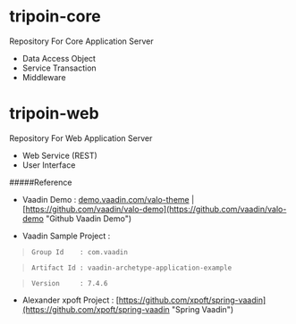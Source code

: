 # tripoin-core
Repository For Core Application Server 
- Data Access Object
- Service Transaction
- Middleware

# tripoin-web
Repository For Web Application Server 
- Web Service (REST)
- User Interface

#####Reference
+ Vaadin Demo : [demo.vaadin.com/valo-theme](demo.vaadin.com/valo-theme "Vaadin Demo") | [https://github.com/vaadin/valo-demo](https://github.com/vaadin/valo-demo "Github Vaadin Demo")

+ Vaadin Sample Project : 

> ``Group Id    : com.vaadin``

> ``Artifact Id : vaadin-archetype-application-example``

> ``Version     : 7.4.6``

+ Alexander xpoft Project : [https://github.com/xpoft/spring-vaadin](https://github.com/xpoft/spring-vaadin "Spring Vaadin") 